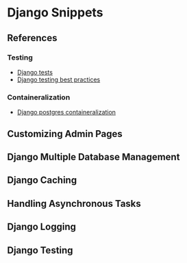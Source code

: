 # Django Snippets

## References
  ### Testing
  - [Django tests](https://levelup.gitconnected.com/writing-tests-for-a-foolproof-django-project-3c5527bd602d)
  - [Django testing best practices](https://medium.com/@luccascorrea/best-practices-and-tips-for-writing-unit-tests-for-django-applications-6701a24c8160)
  ### Containeralization
  - [Django postgres containeralization](https://medium.com/@keith.baskerville/docker-containerization-with-django-and-postgres-534d960bd7f2)

## Customizing Admin Pages


## Django Multiple Database Management


## Django Caching


## Handling Asynchronous Tasks

## Django Logging


## Django Testing


